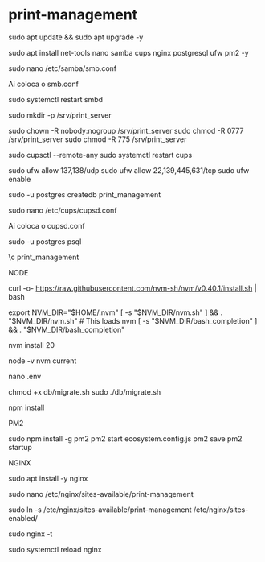 # print-management
 
sudo apt update && sudo apt upgrade -y

sudo apt install net-tools nano samba cups nginx postgresql ufw pm2 -y

sudo nano /etc/samba/smb.conf

Ai coloca o smb.conf

sudo systemctl restart smbd

sudo mkdir -p /srv/print_server

sudo chown -R nobody:nogroup /srv/print_server
sudo chmod -R 0777 /srv/print_server
sudo chmod -R 775 /srv/print_server

sudo cupsctl --remote-any
sudo systemctl restart cups


sudo ufw allow 137,138/udp
sudo ufw allow 22,139,445,631/tcp
sudo ufw enable

sudo -u postgres createdb print_management

sudo nano /etc/cups/cupsd.conf

Ai coloca o cupsd.conf

sudo -u postgres psql

\c print_management


NODE

curl -o- https://raw.githubusercontent.com/nvm-sh/nvm/v0.40.1/install.sh | bash

export NVM_DIR="$HOME/.nvm"
[ -s "$NVM_DIR/nvm.sh" ] && \. "$NVM_DIR/nvm.sh"  # This loads nvm
[ -s "$NVM_DIR/bash_completion" ] && \. "$NVM_DIR/bash_completion" 

nvm install 20

node -v
nvm current

nano .env

chmod +x db/migrate.sh
sudo ./db/migrate.sh

npm install



PM2

sudo npm install -g pm2
pm2 start ecosystem.config.js
pm2 save
pm2 startup

NGINX

sudo apt install -y nginx

sudo nano /etc/nginx/sites-available/print-management

sudo ln -s /etc/nginx/sites-available/print-management /etc/nginx/sites-enabled/

sudo nginx -t

sudo systemctl reload nginx
